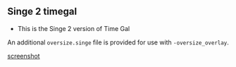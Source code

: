 ## Singe 2 timegal

* This is the Singe 2 version of Time Gal

An additional `oversize.singe` file is provided for use with `-oversize_overlay`.

[screenshot](timegal.png)

